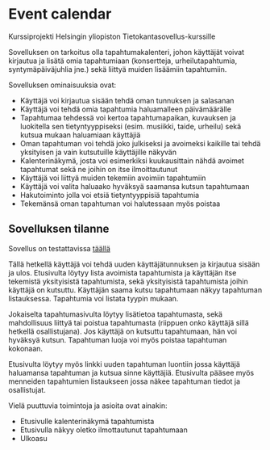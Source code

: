 # Event calendar
Kurssiprojekti Helsingin yliopiston Tietokantasovellus-kurssille

Sovelluksen on tarkoitus olla tapahtumakalenteri, johon käyttäjät voivat kirjautua ja lisätä omia tapahtumiaan (konsertteja, urheilutapahtumia, syntymäpäiväjuhlia jne.) sekä liittyä muiden lisäämiin tapahtumiin.

Sovelluksen ominaisuuksia ovat:
* Käyttäjä voi kirjautua sisään tehdä oman tunnuksen ja salasanan
* Käyttäjä voi tehdä omia tapahtumia haluamalleen päivämäärälle
* Tapahtumaa tehdessä voi kertoa tapahtumapaikan, kuvauksen ja luokitella sen tietyntyyppiseksi (esim. musiikki, taide, urheilu) sekä kutsua mukaan haluamiaan käyttäjiä
* Oman tapahtuman voi tehdä joko julkiseksi ja avoimeksi kaikille tai tehdä yksityisen ja vain kutsutuille käyttäjille näkyvän
* Kalenterinäkymä, josta voi esimerkiksi kuukausittain nähdä avoimet tapahtumat sekä ne joihin on itse ilmoittautunut
* Käyttäjä voi liittyä muiden tekemiin avoimiin tapahtumiin
* Käyttäjä voi valita haluaako hyväksyä saamansa kutsun tapahtumaan
* Hakutoiminto jolla voi etsiä tietyntyyppisiä tapahtumia 
* Tekemänsä oman tapahtuman voi halutessaan myös poistaa

## Sovelluksen tilanne
Sovellus on testattavissa [täällä](https://event--calendar.herokuapp.com/)

Tällä hetkellä käyttäjä voi tehdä uuden käyttäjätunnuksen ja kirjautua sisään ja ulos. Etusivulta löytyy lista avoimista tapahtumista ja käyttäjän itse tekemistä yksityisistä tapahtumista, sekä yksityisistä tapahtumista joihin käyttäjä on kutsuttu. Käyttäjän saama kutsu tapahtumaan näkyy tapahtuman listauksessa. Tapahtumia voi listata tyypin mukaan.

Jokaiselta tapahtumasivulta löytyy lisätietoa tapahtumasta, sekä mahdollisuus liittyä tai poistua tapahtumasta (riippuen onko käyttäjä sillä hetkellä osallistujana). Jos käyttäjä on kutsuttu tapahtumaan, hän voi hyväksyä kutsun. Tapahtuman luoja voi myös poistaa tapahtuman kokonaan. 

Etusivulta löytyy myös linkki uuden tapahtuman luontiin jossa käyttäjä haluamansa tapahtuman ja kutsua sinne käyttäjiä. Etusivulta pääsee myös menneiden tapahtumien listaukseen jossa näkee tapahtuman tiedot ja osallistujat.

Vielä puuttuvia toimintoja ja asioita ovat ainakin:
* Etusivulle kalenterinäkymä tapahtumista
* Etusivulla näkyy oletko ilmottautunut tapahtumaan
* Ulkoasu
